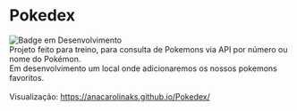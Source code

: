 # Pokedex
![Badge em Desenvolvimento](http://img.shields.io/static/v1?label=STATUS&message=EM%20DESENVOLVIMENTO&color=GREEN&style=for-the-badge)
<br>
Projeto feito para treino, para consulta de Pokemons via API por número ou nome do Pokémon.</br>
Em desenvolvimento um local onde adicionaremos os nossos pokemons favoritos.</br>
</br>
Visualização: https://anacarolinaks.github.io/Pokedex/
